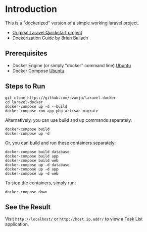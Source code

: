 
# Introduction

This is a "dockerized" version of a simple working laravel project.

* [Original Laravel Quickstart project](https://github.com/laravel/quickstart-basic)
* [Dockerization Guide by Brian Baliach](https://balysnotes.com/single_post/Brian_Baliach/051032437815811656) 

## Prerequisites
   
* Docker Engine (or simply "docker" command line) [Ubuntu](https://docs.docker.com/v17.09/engine/installation/linux/docker-ce/ubuntu/)
* Docker Compose [Ubuntu](https://docs.docker.com/compose/install/)

## Steps to Run

    git clone https://github.com/svamja/laravel-docker
    cd laravel-docker
    docker-compose up -d --build
    docker-compose run app php artisan migrate

Alternatively, you can use build and up commands separately.

    docker-compose build
    docker-compose up -d

Or, you can build and run these containers separately:

    docker-compose build database
    docker-compose build app
    docker-compose build web
    docker-compose up -d database
    docker-compose up -d app
    docker-compose up -d web

To stop the containers, simply run:

    docker-compose down
    

## See the Result

Visit `http://localhost/` or `http://host.ip.addr/` to view a Task List application.

